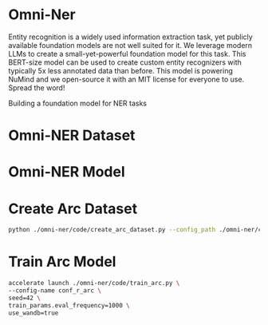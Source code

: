 # Omni-Ner

Entity recognition is a widely used information extraction task, yet publicly available foundation models are not well suited for it. We leverage modern LLMs to create a small-yet-powerful foundation model for this task. This BERT-size model can be used to create custom entity recognizers with typically 5x less annotated data than before. This model is powering NuMind and we open-source it with an MIT license for everyone to use. Spread the word!

Building a foundation model for NER tasks


# Omni-NER Dataset

# Omni-NER Model


# Create Arc Dataset
```bash
python ./omni-ner/code/create_arc_dataset.py --config_path ./omni-ner/conf/r_arc/conf_r_arc.yaml
```

# Train Arc Model
```bash
accelerate launch ./omni-ner/code/train_arc.py \
--config-name conf_r_arc \
seed=42 \
train_params.eval_frequency=1000 \
use_wandb=true
```